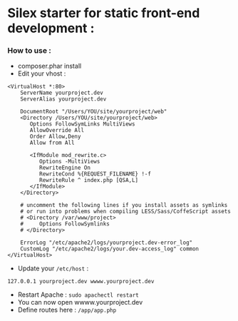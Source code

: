 # Silex starter for static front-end development :

### How to use :

- composer.phar install
- Edit your vhost :  

```
<VirtualHost *:80>
    ServerName yourproject.dev
    ServerAlias yourproject.dev

    DocumentRoot "/Users/YOU/site/yourproject/web"
    <Directory /Users/YOU/site/yourproject/web>
       Options FollowSymLinks MultiViews
       AllowOverride All
       Order Allow,Deny
       Allow from All

       <IfModule mod_rewrite.c>
          Options -MultiViews
          RewriteEngine On
          RewriteCond %{REQUEST_FILENAME} !-f
          RewriteRule ^ index.php [QSA,L]
       </IfModule>
    </Directory>

    # uncomment the following lines if you install assets as symlinks
    # or run into problems when compiling LESS/Sass/CoffeScript assets
    # <Directory /var/www/project>
    #     Options FollowSymlinks
    # </Directory>

    ErrorLog "/etc/apache2/logs/yourproject.dev-error_log"
    CustomLog "/etc/apache2/logs/your.dev-access_log" common
</VirtualHost>
```

- Update your `/etc/host` :  
```
127.0.0.1 yourproject.dev wwww.yourproject.dev
```
- Restart Apache : `sudo apachectl restart`
- You can now open wwww.yourproject.dev
- Define routes here : `/app/app.php`